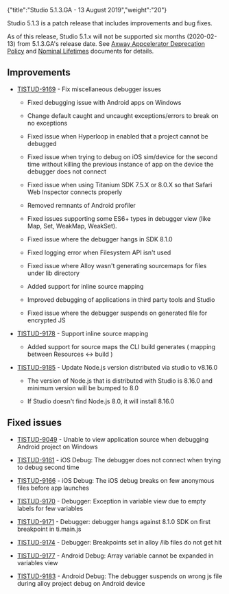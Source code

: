{"title":"Studio 5.1.3.GA - 13 August 2019","weight":"20"}

Studio 5.1.3 is a patch release that includes improvements and bug fixes.

As of this release, Studio 5.1.x will not be supported six months (2020-02-13) from 5.1.3.GA's release date. See [Axway Appcelerator Deprecation Policy](/docs/appc/AMPLIFY_Appcelerator_Services_Overview/Axway_Appcelerator_Deprecation_Policy/) and [Nominal Lifetimes](/docs/appc/AMPLIFY_Appcelerator_Services_Overview/Axway_Appcelerator_Product_Lifecycle/#NominalLifetimes) documents for details.

## Improvements

* [TISTUD-9169](https://jira.appcelerator.org/browse/TISTUD-9169) - Fix miscellaneous debugger issues

  * Fixed debugging issue with Android apps on Windows

  * Change default caught and uncaught exceptions/errors to break on no exceptions

  * Fixed issue when Hyperloop in enabled that a project cannot be debugged

  * Fixed issue when trying to debug on iOS sim/device for the second time without killing the previous instance of app on the device the debugger does not connect

  * Fixed issue when using Titanium SDK 7.5.X or 8.0.X so that Safari Web Inspector connects properly

  * Removed remnants of Android profiler

  * Fixed issues supporting some ES6+ types in debugger view (like Map, Set, WeakMap, WeakSet).

  * Fixed issue where the debugger hangs in SDK 8.1.0

  * Fixed logging error when Filesystem API isn't used

  * Fixed issue where Alloy wasn't generating sourcemaps for files under lib directory

  * Added support for inline source mapping

  * Improved debugging of applications in third party tools and Studio

  * Fixed issue where the debugger suspends on generated file for encrypted JS

* [TISTUD-9178](https://jira.appcelerator.org/browse/TISTUD-9178) - Support inline source mapping

  * Added support for source maps the CLI build generates ( mapping between Resources <-> build )

* [TISTUD-9185](https://jira.appcelerator.org/browse/TISTUD-9185) - Update Node.js version distributed via studio to v8.16.0

  * The version of Node.js that is distributed with Studio is 8.16.0 and minimum version will be bumped to 8.0

  * If Studio doesn't find Node.js 8.0, it will install 8.16.0


## Fixed issues

* [TISTUD-9049](https://jira.appcelerator.org/browse/TISTUD-9049) - Unable to view application source when debugging Android project on Windows

* [TISTUD-9161](https://jira.appcelerator.org/browse/TISTUD-9161) - iOS Debug: The debugger does not connect when trying to debug second time

* [TISTUD-9166](https://jira.appcelerator.org/browse/TISTUD-9166) - iOS Debug: The iOS debug breaks on few anonymous files before app launches

* [TISTUD-9170](https://jira.appcelerator.org/browse/TISTUD-9170) - Debugger: Exception in variable view due to empty labels for few variables

* [TISTUD-9171](https://jira.appcelerator.org/browse/TISTUD-9171) - Debugger: debugger hangs against 8.1.0 SDK on first breakpoint in ti.main.js

* [TISTUD-9174](https://jira.appcelerator.org/browse/TISTUD-9174) - Debugger: Breakpoints set in alloy /lib files do not get hit

* [TISTUD-9177](https://jira.appcelerator.org/browse/TISTUD-9177) - Android Debug: Array variable cannot be expanded in variables view

* [TISTUD-9183](https://jira.appcelerator.org/browse/TISTUD-9183) - Android Debug: The debugger suspends on wrong js file during alloy project debug on Android device

